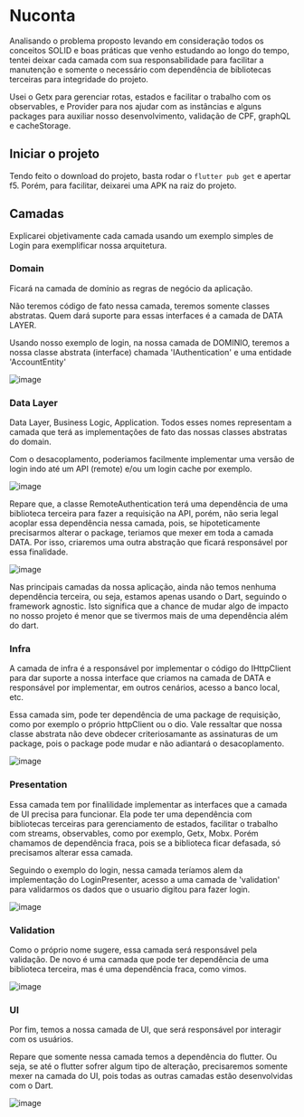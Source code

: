 # Nuconta

Analisando o problema proposto levando em consideração todos os conceitos SOLID e boas práticas que venho estudando ao longo do tempo, tentei deixar cada camada com sua responsabilidade para facilitar a manutenção e somente o necessário com dependência de bibliotecas terceiras para integridade do projeto. 

Usei o Getx para gerenciar rotas, estados e facilitar o trabalho com os observables, e Provider para nos ajudar com as instâncias e alguns packages para auxiliar nosso desenvolvimento, validação de CPF, graphQL e cacheStorage.

## Iniciar o projeto

Tendo feito o download do projeto, basta rodar o ``flutter pub get`` e apertar f5. Porém, para facilitar, deixarei uma APK na raiz do projeto.


## Camadas

Explicarei objetivamente cada camada usando um exemplo simples de Login para exemplificar nossa arquitetura.

### Domain

Ficará na camada de domínio as regras de negócio da aplicação.

Não teremos código de fato nessa camada, teremos somente classes abstratas. Quem dará suporte para essas interfaces é a camada de DATA LAYER.

Usando nosso exemplo de login, na nossa camada de DOMINIO, teremos a nossa classe abstrata (interface) chamada 'IAuthentication' e uma entidade 'AccountEntity'

![image](https://user-images.githubusercontent.com/51892738/125168147-4e3fdd00-e17a-11eb-849c-375de1b65da5.png)


### Data Layer

Data Layer, Business Logic, Application. Todos esses nomes representam a camada que terá as implementações de fato das nossas classes abstratas do domain. 

Com o desacoplamento, poderiamos facilmente implementar uma versão de login indo até um API (remote) e/ou um login cache por exemplo.

![image](https://user-images.githubusercontent.com/51892738/125168332-7aa82900-e17b-11eb-886c-73e394f186c2.png)

Repare que, a classe RemoteAuthentication terá uma dependência de uma biblioteca terceira para fazer a requisição na API, porém, não seria legal acoplar essa dependência nessa camada, pois, se hipoteticamente precisarmos alterar o package, teriamos que mexer em toda a camada DATA. Por isso, criaremos uma outra abstração que ficará responsável por essa finalidade.

![image](https://user-images.githubusercontent.com/51892738/125168441-fa35f800-e17b-11eb-8350-9604dc0519f7.png)

Nas principais camadas da nossa aplicação, ainda não temos nenhuma dependência terceira, ou seja, estamos apenas usando o Dart, seguindo o framework agnostic. Isto significa que a chance de mudar algo de impacto no nosso projeto é menor que se tivermos mais de uma dependência além do dart.

### Infra

A camada de infra é a responsável por implementar o código do IHttpClient para dar suporte a nossa interface que criamos na camada de DATA e responsável por implementar, em outros cenários, acesso a banco local, etc.

Essa camada sim, pode ter dependência de uma package de requisição, como por exemplo o próprio httpClient ou o dio. Vale ressaltar que nossa classe abstrata não deve obdecer criteriosamante as assinaturas de um package, pois o package pode mudar e não adiantará o desacoplamento. 


![image](https://user-images.githubusercontent.com/51892738/125168929-497d2800-e17e-11eb-80b8-c18d8ef58e04.png)


### Presentation

Essa camada tem por finalilidade implementar as interfaces que a camada de UI precisa para funcionar. Ela pode ter uma dependência com bibliotecas terceiras para gerenciamento de estados, facilitar o trabalho com streams, observables, como por exemplo, Getx, Mobx. Porém chamamos de dependência fraca, pois se a biblioteca ficar defasada, só precisamos alterar essa camada. 

Seguindo o exemplo do login, nessa camada teríamos alem da implementação do LoginPresenter, acesso a uma camada de 'validation' para validarmos os dados que o usuario digitou para fazer login.

![image](https://user-images.githubusercontent.com/51892738/125169250-afb67a80-e17f-11eb-9ce9-1f92ea3bcdc6.png)


### Validation

Como o próprio nome sugere, essa camada será responsável pela validação. De novo é uma camada que pode ter dependência de uma biblioteca terceira, mas é uma dependência fraca, como vimos.

![image](https://user-images.githubusercontent.com/51892738/125169346-1fc50080-e180-11eb-9fbb-dd3ec8503b9a.png)


### UI

Por fim, temos a nossa camada de UI, que será responsável por interagir com os usuários.

Repare que somente nessa camada temos a dependência do flutter. Ou seja, se até o flutter sofrer algum tipo de alteração, precisaremos somente mexer na camada do UI, pois todas as outras camadas estão desenvolvidas com o Dart.

![image](https://user-images.githubusercontent.com/51892738/125169466-a7127400-e180-11eb-9c26-45e5f27c8af6.png)














